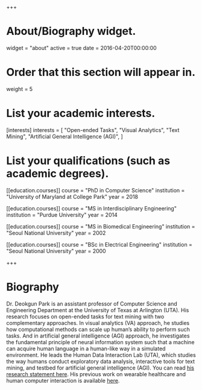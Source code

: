 +++
# About/Biography widget.
widget = "about"
active = true
date = 2016-04-20T00:00:00

# Order that this section will appear in.
weight = 5

# List your academic interests.
[interests]
  interests = [
    "Open-ended Tasks",
    "Visual Analytics",
    "Text Mining",
    "Artificial General Intelligence (AGI)",
  ]

# List your qualifications (such as academic degrees).
[[education.courses]]
  course = "PhD in Computer Science"
  institution = "University of Maryland at College Park"
  year = 2018

[[education.courses]]
  course = "MS in Interdisciplinary Engineering"
  institution = "Purdue University"
  year = 2014


[[education.courses]]
  course = "MS in Biomedical Engineering"
  institution = "Seoul National University"
  year = 2002


[[education.courses]]
  course = "BSc in Electrical Engineering"
  institution = "Seoul National University"
  year = 2000
 
+++

# Biography

Dr. Deokgun Park is an assistant professor of Computer Science and Engineering Department at the University of Texas at Arlington (UTA). His research focuses on open-ended tasks for text mining with two complementary approaches. In visual analytics (VA) approach, he studies how computational methods can scale up human’s ability to perform such tasks. And in artificial general intelligence (AGI) approach, he investigates the fundamental principle of neural information system such that a machine can acquire human language in a human-like way in a simulated environment.  He leads the Human Data Interaction Lab (UTA), which studies the way humans conduct exploratory data analysis, interactive tools for text mining, and testbed for artificial general intelligence (AGI). You can read [his research statement here](files/research-statement-agi.pdf). His previous work on wearable healthcare and human computer interaction is available [here](https://intuinno.weebly.com/projects.html).  
